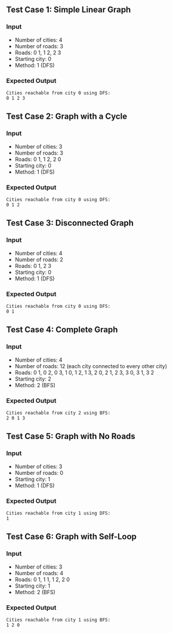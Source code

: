 ## Test Case 1: Simple Linear Graph
### Input
- Number of cities: 4
- Number of roads: 3
- Roads: 0 1, 1 2, 2 3
- Starting city: 0
- Method: 1 (DFS)
### Expected Output

```
Cities reachable from city 0 using DFS:
0 1 2 3
 ```

## Test Case 2: Graph with a Cycle
### Input
- Number of cities: 3
- Number of roads: 3
- Roads: 0 1, 1 2, 2 0
- Starting city: 0
- Method: 1 (DFS)
### Expected Output

```
Cities reachable from city 0 using DFS:
0 1 2
```

## Test Case 3: Disconnected Graph
### Input
- Number of cities: 4
- Number of roads: 2
- Roads: 0 1, 2 3
- Starting city: 0
- Method: 1 (DFS)
### Expected Output

```
Cities reachable from city 0 using DFS:
0 1
```
## Test Case 4: Complete Graph
### Input
- Number of cities: 4
- Number of roads: 12 (each city connected to every other city)
- Roads: 0 1, 0 2, 0 3, 1 0, 1 2, 1 3, 2 0, 2 1, 2 3, 3 0, 3 1, 3 2
- Starting city: 2
- Method: 2 (BFS)
### Expected Output

```
Cities reachable from city 2 using BFS:
2 0 1 3
```

## Test Case 5: Graph with No Roads
### Input
- Number of cities: 3
- Number of roads: 0
- Starting city: 1
- Method: 1 (DFS)
### Expected Output
```
Cities reachable from city 1 using DFS:
1
```
## Test Case 6: Graph with Self-Loop
### Input
- Number of cities: 3
- Number of roads: 4
- Roads: 0 1, 1 1, 1 2, 2 0
- Starting city: 1
- Method: 2 (BFS)
### Expected Output
```
Cities reachable from city 1 using BFS:
1 2 0
```

